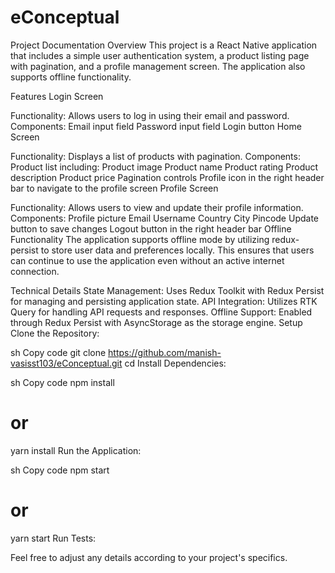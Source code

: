 # eConceptual
Project Documentation
Overview
This project is a React Native application that includes a simple user authentication system, a product listing page with pagination, and a profile management screen. The application also supports offline functionality.

Features
Login Screen

Functionality: Allows users to log in using their email and password.
Components:
Email input field
Password input field
Login button
Home Screen

Functionality: Displays a list of products with pagination.
Components:
Product list including:
Product image
Product name
Product rating
Product description
Product price
Pagination controls
Profile icon in the right header bar to navigate to the profile screen
Profile Screen

Functionality: Allows users to view and update their profile information.
Components:
Profile picture
Email
Username
Country
City
Pincode
Update button to save changes
Logout button in the right header bar
Offline Functionality
The application supports offline mode by utilizing redux-persist to store user data and preferences locally. This ensures that users can continue to use the application even without an active internet connection.

Technical Details
State Management: Uses Redux Toolkit with Redux Persist for managing and persisting application state.
API Integration: Utilizes RTK Query for handling API requests and responses.
Offline Support: Enabled through Redux Persist with AsyncStorage as the storage engine.
Setup
Clone the Repository:

sh
Copy code
git clone https://github.com/manish-vasisst103/eConceptual.git
cd <eConceptual>
Install Dependencies:

sh
Copy code
npm install
# or
yarn install
Run the Application:

sh
Copy code
npm start
# or
yarn start
Run Tests:

Feel free to adjust any details according to your project's specifics.